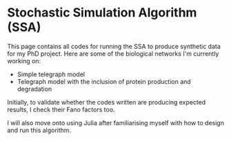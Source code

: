 # Stochastic Simulation Algorithm (SSA) 

This page contains all codes for running the SSA to produce synthetic data for my PhD project. Here are some of the biological networks I'm currently working on:

- Simple telegraph model
- Telegraph model with the inclusion of protein production and degradation

Initially, to validate whether the codes written are producing expected results, I check their Fano factors too.

I will also move onto using Julia after familiarising myself with how to design and run this algorithm.
